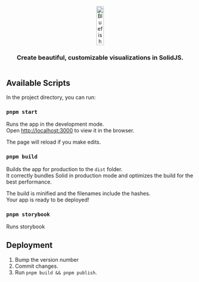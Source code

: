 <div align="center" style="display:flex;flex-direction:column;">
  <a href="https://bluefishjs.org/">
    <img src="https://user-images.githubusercontent.com/21694516/201784429-63718d1c-8f1b-4077-88db-9deaafdb925b.png" alt="Bluefish" width="20%">
  </a>
  <h3>Create beautiful, customizable visualizations in SolidJS.</h3>
</div>

## Available Scripts

In the project directory, you can run:

### `pnpm start`

Runs the app in the development mode.<br>
Open [http://localhost:3000](http://localhost:3000) to view it in the browser.

The page will reload if you make edits.<br>

### `pnpm build`

Builds the app for production to the `dist` folder.<br>
It correctly bundles Solid in production mode and optimizes the build for the best performance.

The build is minified and the filenames include the hashes.<br>
Your app is ready to be deployed!

### `pnpm storybook`

Runs storybook

## Deployment

1. Bump the version number
2. Commit changes.
3. Run `pnpm build && pnpm publish`.
